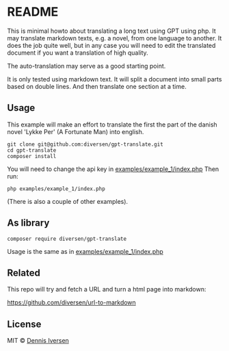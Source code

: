 # README

This is minimal howto about translating a long text using GPT using php.
It may translate markdown texts, e.g. a novel, from one language to another. 
It does the job quite well, but in any case you will need to edit
the translated document if you want a translation of high quality.

The auto-translation may serve as a good starting point. 

It is only tested using markdown text. It will split a document into small
parts based on double lines. And then translate one section at a time. 

## Usage

This example will make an effort to translate the first the part of the danish novel 
'Lykke Per' (A Fortunate Man) into english. 

    git clone git@github.com:diversen/gpt-translate.git
    cd gpt-translate
    composer install

You will need to change the api key in [examples/example_1/index.php](examples/example_1/index.php) 
Then run:

    php examples/example_1/index.php

(There is also a couple of other examples).

## As library

    composer require diversen/gpt-translate

Usage is the same as in [examples/example_1/index.php](examples/example_1/index.php)

## Related

This repo will try and fetch a URL and turn a html page into markdown: 

https://github.com/diversen/url-to-markdown

## License

MIT © [Dennis Iversen](https://github.com/diversen)




